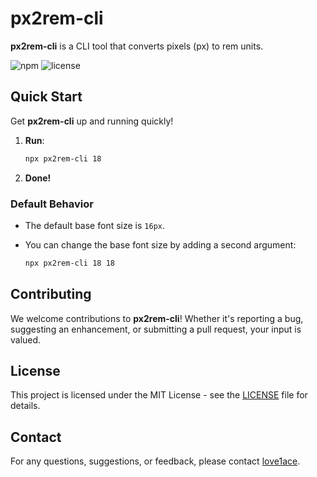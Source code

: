 # px2rem-cli

**px2rem-cli** is a CLI tool that converts pixels (px) to rem units.

![npm](https://img.shields.io/npm/v/px2rem-cli)
![license](https://img.shields.io/npm/l/px2rem-cli)


## Quick Start

Get **px2rem-cli** up and running quickly!

1. **Run**:
    ```bash
    npx px2rem-cli 18
    ```
2. **Done!**

### Default Behavior

- The default base font size is `16px`. 
- You can change the base font size by adding a second argument:

    ```bash
    npx px2rem-cli 18 18
    ```

## Contributing

We welcome contributions to **px2rem-cli**! Whether it's reporting a bug, suggesting an enhancement, or submitting a pull request, your input is valued.

## License

This project is licensed under the MIT License - see the [LICENSE](LICENSE) file for details.

## Contact

For any questions, suggestions, or feedback, please contact [love1ace](mailto:lovelacedud@gmail.com).